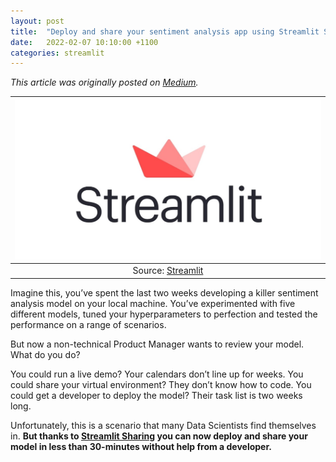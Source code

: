 ```yaml
---
layout: post
title:  "Deploy and share your sentiment analysis app using Streamlit Sharing"
date:   2022-02-07 10:10:00 +1100
categories: streamlit
---
```

*This article was originally posted on [Medium](https://medium.com/@rtkilian/deploy-and-share-your-sentiment-analysis-app-using-streamlit-sharing-2ba3ca6a3ead).*

| ![Streamlit logo](/assets/streamlit.jpeg) | 
|:--:| 
| Source: [Streamlit](https://streamlit.io/) |

Imagine this, you’ve spent the last two weeks developing a killer sentiment analysis model on your local machine. You’ve experimented with five different models, tuned your hyperparameters to perfection and tested the performance on a range of scenarios.

But now a non-technical Product Manager wants to review your model. What do you do?

You could run a live demo? Your calendars don’t line up for weeks.
You could share your virtual environment? They don’t know how to code.
You could get a developer to deploy the model? Their task list is two weeks long.

Unfortunately, this is a scenario that many Data Scientists find themselves in. **But thanks to [Streamlit Sharing](https://streamlit.io/sharing) you can now deploy and share your model in less than 30-minutes without help from a developer.**
